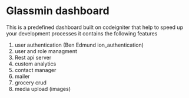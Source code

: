 # Glassmin dashboard

This is a predefined dashboard built on codeigniter that help to speed up your development processes
it contains the following features
1. user authentication (Ben Edmund ion_authentication)
2. user and role managment
3. Rest api server
4. custom analytics 
5. contact manager
6. mailer
7. grocery crud
8. media upload (images)
